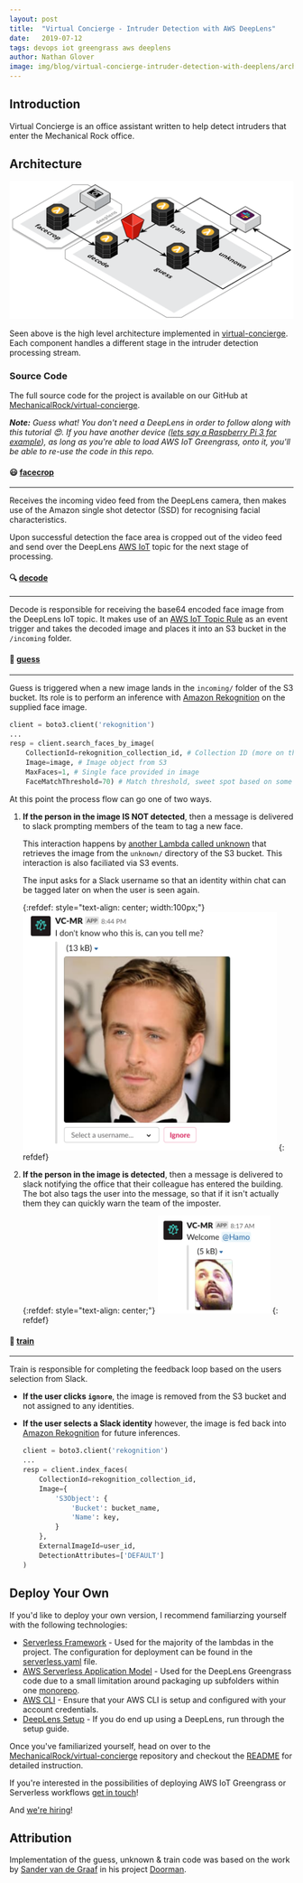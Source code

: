 ```yaml
---
layout: post
title:  "Virtual Concierge - Intruder Detection with AWS DeepLens"
date:   2019-07-12
tags: devops iot greengrass aws deeplens
author: Nathan Glover
image: img/blog/virtual-concierge-intruder-detection-with-deeplens/architecture.png
---
```


## Introduction

Virtual Concierge is an office assistant written to help detect intruders that enter the Mechanical Rock office.

## Architecture

![Architecture](/img/blog/virtual-concierge-intruder-detection-with-deeplens/architecture.png)

Seen above is the high level architecture implemented in [virtual-concierge](https://github.com/MechanicalRock/virtual-concierge). Each component handles a different stage in the intruder detection processing stream.

### Source Code

The full source code for the project is available on our GitHub at [MechanicalRock/virtual-concierge](https://github.com/MechanicalRock/virtual-concierge).

_**Note:** Guess what! You don't need a DeepLens in order to follow along with this tutorial 😍. If you have another device ([lets say a Raspberry Pi 3 for example](https://docs.aws.amazon.com/greengrass/latest/developerguide/gg-gs.html)), as long as you're able to load AWS IoT Greengrass, onto it, you'll be able to re-use the code in this repo._

#### 😃 [facecrop](https://github.com/MechanicalRock/virtual-concierge/blob/master/deeplens/facecrop.py)

---

Receives the incoming video feed from the DeepLens camera, then makes use of the Amazon single shot detector (SSD) for recognising facial characteristics.

Upon successful detection the face area is cropped out of the video feed and send over the DeepLens [AWS IoT](https://aws.amazon.com/iot/) topic for the next stage of processing.

#### 🔍 [decode](https://github.com/MechanicalRock/virtual-concierge/blob/master/doorman/decode.py)

---

Decode is responsible for receiving the base64 encoded face image from the DeepLens IoT topic. It makes use of an [AWS IoT Topic Rule](https://docs.aws.amazon.com/iot/latest/developerguide/iot-rules-tutorial.html) as an event trigger and takes the decoded image and places it into an S3 bucket in the `/incoming` folder.

#### 🔮 [guess](https://github.com/MechanicalRock/virtual-concierge/blob/master/doorman/guess.py)

---

Guess is triggered when a new image lands in the `incoming/` folder of the S3 bucket. Its role is to perform an inference with [Amazon Rekognition](https://aws.amazon.com/rekognition/) on the supplied face image.

```python
client = boto3.client('rekognition')
...
resp = client.search_faces_by_image(
    CollectionId=rekognition_collection_id, # Collection ID (more on this later)
    Image=image, # Image object from S3
    MaxFaces=1, # Single face provided in image
    FaceMatchThreshold=70) # Match threshold, sweet spot based on some tweaking.
```

At this point the process flow can go one of two ways.

1. **If the person in the image IS NOT detected**, then a message is delivered to slack prompting members of the team to tag a new face.

    This interaction happens by [another Lambda called unknown](https://github.com/MechanicalRock/virtual-concierge/blob/master/doorman/unknown.py) that retrieves the image from the `unknown/` directory of the S3 bucket. This interaction is also faciliated via S3 events.

    The input asks for a Slack username so that an identity within chat can be tagged later on when the user is seen again.

    {:refdef: style="text-align: center; width:100px;"}
    <img src="/img/blog/virtual-concierge-intruder-detection-with-deeplens/hamish-slack-02.png" width="450">
    {: refdef}

2. **If the person in the image is detected**, then a message is delivered to slack notifying the office that their colleague has entered the building. The bot also tags the user into the message, so that if it isn't actually them they can quickly warn the team of the imposter.

    {:refdef: style="text-align: center;"}
    <img src="/img/blog/virtual-concierge-intruder-detection-with-deeplens/hamish-slack-01.png" width="200">
    {: refdef}

#### 🥋 [train](https://github.com/MechanicalRock/virtual-concierge/blob/master/doorman/train.py)

---

Train is responsible for completing the feedback loop based on the users selection from Slack.

* **If the user clicks `ignore`**, the image is removed from the S3 bucket and not assigned to any identities.

* **If the user selects a Slack identity** however, the image is fed back into [Amazon Rekognition](https://aws.amazon.com/rekognition/) for future inferences.

    ```python
    client = boto3.client('rekognition')
    ...
    resp = client.index_faces(
        CollectionId=rekognition_collection_id,
        Image={
            'S3Object': {
                'Bucket': bucket_name,
                'Name': key,
            }
        },
        ExternalImageId=user_id,
        DetectionAttributes=['DEFAULT']
    )
    ```

## Deploy Your Own

If you'd like to deploy your own version, I recommend familiarzing yourself with the following technologies:

* [Serverless Framework](https://serverless.com/) - Used for the majority of the lambdas in the project. The configuration for deployment can be found in the [serverless.yaml](https://github.com/MechanicalRock/virtual-concierge/blob/master/serverless.yml) file.
* [AWS Serverless Application Model](https://aws.amazon.com/serverless/sam/) - Used for the DeepLens Greengrass code due to a small limitation around packaging up subfolders within one [monorepo](https://blog.mechanicalrock.io/2019/02/03/monorepos-aws-codebuild.html).
* [AWS CLI](https://docs.aws.amazon.com/cli/latest/userguide/cli-chap-configure.html) - Ensure that your AWS CLI is setup and configured with your account credentials.
* [DeepLens Setup](https://docs.aws.amazon.com/deeplens/latest/dg/deeplens-getting-started-set-up.html) - If you do end up using a DeepLens, run through the setup guide.

Once you've familiarized yourself, head on over to the [MechanicalRock/virtual-concierge](https://github.com/MechanicalRock/virtual-concierge) repository and checkout the [README](https://github.com/MechanicalRock/virtual-concierge/blob/master/readme.md) for detailed instruction.

If you're interested in the possibilities of deploying AWS IoT Greengrass or Serverless workflows [get in touch](https://www.mechanicalrock.io/lets-get-started)!

And [we're hiring](https://www.mechanicalrock.io/lets-get-started)!

## Attribution

Implementation of the guess, unknown & train code was based on the work by [Sander van de Graaf](https://github.com/svdgraaf) in his project [Doorman](https://devpost.com/software/doorman-a1oh0e).
